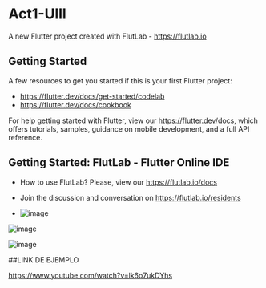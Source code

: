 # Act1-Ulll

A new Flutter project created with FlutLab - https://flutlab.io

## Getting Started

A few resources to get you started if this is your first Flutter project:

- https://flutter.dev/docs/get-started/codelab
- https://flutter.dev/docs/cookbook

For help getting started with Flutter, view our
https://flutter.dev/docs, which offers tutorials,
samples, guidance on mobile development, and a full API reference.

## Getting Started: FlutLab - Flutter Online IDE

- How to use FlutLab? Please, view our https://flutlab.io/docs
- Join the discussion and conversation on https://flutlab.io/residents

- ![image](https://github.com/SanchezB128/Act1U3/assets/143743573/290dea85-0a0a-473d-bf79-853989aec2d6)

![image](https://github.com/SanchezB128/Act1U3/assets/143743573/843b3dc4-b453-4592-91d4-5deed421f63a)

![image](https://github.com/SanchezB128/Act1U3/assets/143743573/75dfb9dd-0639-4abf-8af2-064fba37c32a)


##LINK DE EJEMPLO

https://www.youtube.com/watch?v=lk6o7ukDYhs

